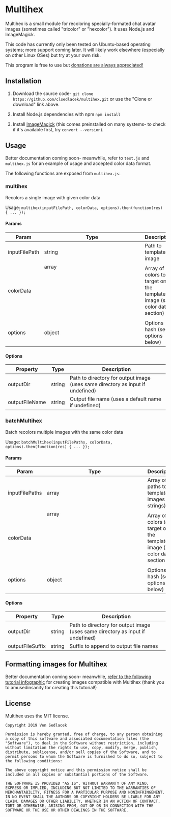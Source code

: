# Multihex

Multihex is a small module for recoloring specially-formated chat avatar images (sometimes called "tricolor" or "hexcolor"). It uses Node.js and ImageMagick.

This code has currently only been tested on Ubuntu-based operating systems; more support coming later. It will likely work elsewhere (especially on other Linux OSes) but try at your own risk.

This program is free to use but [donations are always appreciated!](https://ko-fi.com/nventous)

## Installation

1. Download the source code- `git clone https://github.com/clsedlacek/multihex.git` or use the "Clone or download" link above.

2. Install Node.js dependencies with npm `npm install`

3. Install [ImageMagick](https://imagemagick.org/index.php) (this comes preinstalled on many systems- to check if it's available first, try `convert --version`).

## Usage

Better documentation coming soon- meanwhile, refer to `test.js` and `multihex.js` for an example of usage and accepted color data format.

The following functions are exposed from `multihex.js`:

### multihex

Recolors a single image with given color data

Usage: `multihex(inputFilePath, colorData, options).then(function(res) { ... });`

#### Params

| Param | Type | Description |
| ----- | ---- | ----------- |
| inputFilePath | string | Path to template image |
| colorData | array<object> | Array of colors to target on the template image (see color data section) |
| options | object | Options hash (see options below) |

#### Options

| Property | Type | Description |
| -------- | ---- | ----------- |
| outputDir | string | Path to directory for output image (uses same directory as input if undefined) |
| outputFileName | string | Output file name (uses a default name if undefined) |


### batchMultihex

Batch recolors multiple images with the same color data

Usage: `batchMultihex(inputFilePaths, colorData, options).then(function(res) { ... });`

#### Params

| Param | Type | Description |
| ----- | ---- | ----------- |
| inputFilePaths | array<string> | Array of paths to template images (as strings) |
| colorData | array<object> | Array of colors to target on the template image (see color data section |
| options | object | Options hash (see options below) |

#### Options

| Property | Type | Description |
| -------- | ---- | ----------- |
| outputDir | string | Path to directory for output image (uses same directory as input if undefined) |
| outputFileSuffix | string | Suffix to append to output file names |


## Formatting images for Multihex

Better documentation coming soon- meanwhile, [refer to the following tutorial infographic](https://www.deviantart.com/amusedinsanity/art/Tricolor-Hexacolor-Pose-Tutorial-for-CS4-206687253) for creating images compatible with Multihex (thank you to amusedinsanity for creating this tutorial!)


## License

Multihex uses the MIT license.

```
Copyright 2019 Ven Sedlacek

Permission is hereby granted, free of charge, to any person obtaining a copy of this software and associated documentation files (the "Software"), to deal in the Software without restriction, including without limitation the rights to use, copy, modify, merge, publish, distribute, sublicense, and/or sell copies of the Software, and to permit persons to whom the Software is furnished to do so, subject to the following conditions:

The above copyright notice and this permission notice shall be included in all copies or substantial portions of the Software.

THE SOFTWARE IS PROVIDED "AS IS", WITHOUT WARRANTY OF ANY KIND, EXPRESS OR IMPLIED, INCLUDING BUT NOT LIMITED TO THE WARRANTIES OF MERCHANTABILITY, FITNESS FOR A PARTICULAR PURPOSE AND NONINFRINGEMENT. IN NO EVENT SHALL THE AUTHORS OR COPYRIGHT HOLDERS BE LIABLE FOR ANY CLAIM, DAMAGES OR OTHER LIABILITY, WHETHER IN AN ACTION OF CONTRACT, TORT OR OTHERWISE, ARISING FROM, OUT OF OR IN CONNECTION WITH THE SOFTWARE OR THE USE OR OTHER DEALINGS IN THE SOFTWARE.
```
